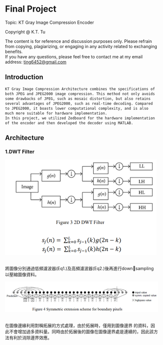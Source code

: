 # **Final Project**  
Topic: KT Gray Image Compression Encoder  
  
Copyright @ K.T. Tu  
  
The content is for reference and discussion purposes only. Please refrain from copying, plagiarizing, or engaging in any activity related to exchanging benefits.  
If you have any questions, please feel free to contact me at my email address: ting6452@gmail.com  
  
## Introduction  
  
    KT Gray Image Compression Architecture combines the specifications of both JPEG and JPEG2000 image compression. This method not only avoids some drawbacks of JPEG, such as mosaic distortion, but also retains several advantages of JPEG2000, such as real-time decoding. Compared to JPEG2000, it boasts lower computational complexity, and is also much more suitable for hardware implementation.  
    In this project, we utilized Zedboard for the hardware implementation of the encoder and then developed the decoder using MATLAB.  
  
## Architecture  
  
### 1.DWT Filter
<p align="left">
  <img src="Document_img/2D DWT Filter.png" width="500" />
</p>

<br/>
    將圖像分別通過低頻濾波器(Eq1.)及高頻濾波器(Eq2.)後再進行downsampling以壓縮圖像資料。  
<p align="left">
  <img src="Document_img/Symmetric extension scheme for boundary pixels.png" width="1000" />
</p>

<br/>
  在圖像邊緣利用對稱拓展的方式處理，由於拓展時，僅用到圖像邊界 的資料，因此不會增加過多資料量。同時由於拓展後的圖像在圖像邊界處是連續的，因此該方法有利於消除邊界效應。
